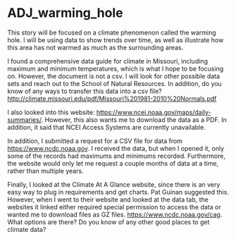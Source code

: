 # ADJ_warming_hole
 
 This story will be focused on a climate phenomenon called the warming hole. I will be using data to show trends over time, as well as illustrate how this area has not warmed as much as the surrounding areas.

I found a comprehensive data guide for climate in Missouri, including maximum and minimum temperatures, which is what I hope to be focusing on. However, the document is not a csv. I will look for other possible data sets and reach out to the School of Natural Resources. In addition, do you know of any ways to transfer this data into a csv file? http://climate.missouri.edu/pdf/Missouri%201981-2010%20Normals.pdf

I also looked into this website: https://www.ncei.noaa.gov/maps/daily-summaries/. However, this also wants me to download the data as a PDF. In addition, it said that NCEI Access Systems are currently unavailable.

In addition, I submitted a request for a CSV file for data from https://www.ncdc.noaa.gov. I received the data, but when I opened it, only some of the records had maximums and minimums recorded. Furthermore, the website would only let me request a couple months of data at a time, rather than multiple years.

Finally, I looked at the Climate At A Glance website, since there is an very easy way to plug in requirements and get charts. Pat Guinan suggested this. However, when I went to their website and looked at the data tab, the websites it linked either required special permission to access the data or wanted me to download files as GZ files. https://www.ncdc.noaa.gov/cag. What options are there? Do you know of any other good places to get climate data?
